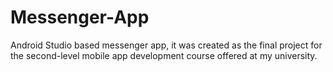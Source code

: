 # Messenger-App
Android Studio based messenger app, it was created as the final project for the second-level mobile app development course offered at my university. 
